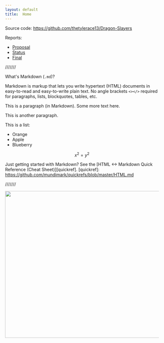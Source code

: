 ```yaml
---
layout: default
title:  Home
---
```


Source code: https://github.com/thetylerace13/Dragon-Slayers

Reports:

- [Proposal](proposal.html)
- [Status](status.html)
- [Final](final.html)

///////

What's Markdown (`.md`)?

Markdown is markup that lets you write hypertext (HTML) documents
in easy-to-read and easy-to-write plain text.
No angle brackets `<></>` required for
paragraphs, lists, blockquotes, tables, etc.


This is a paragraph (in Markdown). Some more
text here.

This is another paragraph.

This is a list:

- Orange
- Apple
- Blueberry

$$x^2 = y^2$$


Just getting started with Markdown?
See the [HTML <-> Markdown Quick Reference (Cheat Sheet)][quickref].
[quickref]: https://github.com/mundimark/quickrefs/blob/master/HTML.md

///////

<img src="https://www.minecraft.net/content/dam/archive/1a8822ce99d6200ab78e51db203180e5-Roman%20dragon2.jpg" width="858" height="480">
